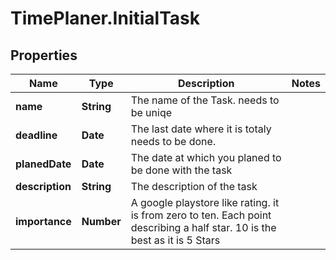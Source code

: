 # TimePlaner.InitialTask

## Properties
Name | Type | Description | Notes
------------ | ------------- | ------------- | -------------
**name** | **String** | The name of the Task. needs to be uniqe | 
**deadline** | **Date** | The last date where it is totaly needs to be done. | 
**planedDate** | **Date** | The date at which you planed to be done with the task | 
**description** | **String** | The description of the task | 
**importance** | **Number** | A google playstore like rating. it is from zero to ten. Each point describing a half star. 10 is the best as it is 5 Stars | 


